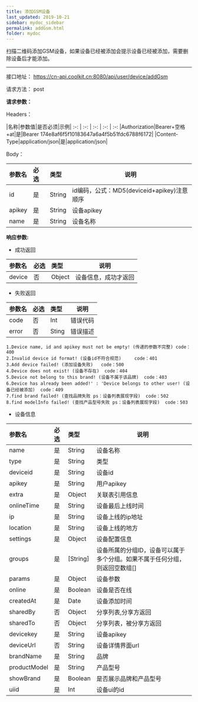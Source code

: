 ```yaml
---
title: 添加GSM设备
last_updated: 2019-10-21
sidebar: mydoc_sidebar
permalink: addGsm.html
folder: mydoc
---
```


扫描二维码添加GSM设备，如果设备已经被添加会提示设备已经被添加，需要删除设备后才能添加。

---

接口地址： https://cn-api.coolkit.cn:8080/api/user/device/addGsm 

请求方法： post

**请求参数：**

Headers：

|名称|参数值|是否必须|示例|
:-: | :-: | :-: | :-: | :-:
|Authorization|Bearer+空格+at|是|Bearer 174e8af6f5f10183647a6a4f5b51fdc6788f6172|
|Content-Type|application/json|是|application/json|

Body：

|参数名|必选|类型|说明|
|:----    |:---|:----- |-----   |
|id     |是  |String | id编码，公式：MD5(deviceid+apikey)注意顺序 |
|apikey     |是  |String | 设备apikey |
|name |是  |String | 设备名称 |

**响应参数:**
- 成功返回

|参数名|必选|类型|说明|
|:----    |:---|:----- |-----   |
|device |否  |Object | 设备信息，成功才返回  |

- 失败返回

|参数名|必选|类型|说明|
|:----    |:---|:----- |-----   |
|code |否  |Int | 错误代码  |
|error |否  |Sting | 错误描述  |

```
1.Device name, id and apikey must not be empty! (传递的参数不完整) code：400
2.Invalid device id format! (设备id不符合规范)     code：401
3.Add device failed! (添加设备失败)   code：500
4.Device does not exist! (设备不存在)  code：404
5.Device not belong to this brand! (设备不属于该品牌)  code：403
6.Device has already been added!' : 'Device belongs to other user! (设备已经被添加)  code：409
7.find brand failed! (查找品牌失败 ps：设备列表展现字段)  code：502
8.find modelInfo failed! (查找产品型号失败 ps：设备列表展现字段)  code：503
```

- 设备信息

|参数名|必选|类型|说明|
|:----    |:---|:----- |-----   |
|name |是  |String | 设备名称  |
|type |是  |String | 类型  |
|deviceid |是  |String | 设备id  |
|apikey |是  |String | 用户apikey  |
|extra |是  |Object | 关联表引用信息  |
|onlineTime |是  |String | 设备最后上线时间  |
|ip |是  |String | 设备上线的ip地址  |
|location |是  |String | 设备上线的地方  |
|settings |是  |Object | 设备配置信息  |
|groups |是  | [String] | 设备所属的分组ID，设备可以属于多个分组。如果不属于任何分组，则返回空数组[]  |
|params |是  |Object | 设备参数  |
|online |是  |Boolean | 设备是否在线  |
|createdAt |是  |Date | 设备添加时间  |
|sharedBy |否  |Object | 分享列表,分享方返回  |
|sharedTo |否  |Object | 分享列表，被分享方返回  |
|devicekey |是  |String | 设备apikey  |
|deviceUrl |否  |String | 设备详情界面url  |
|brandName |是  |String | 品牌  |
|productModel |是  |String | 产品型号  |
|showBrand |是  |Boolean | 是否展示品牌和产品型号  |
|uiid |是  | Int | 设备ui的id  |



